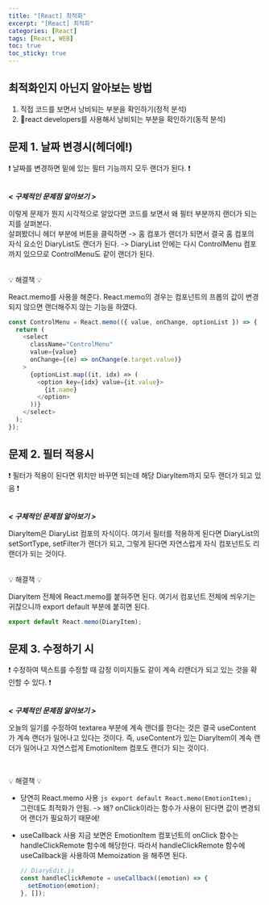 ```yaml
---
title: "[React] 최적화"
excerpt: "[React] 최적화"
categories: [React]
tags: [React, WEB]
toc: true
toc_sticky: true
---
```


## 최적화인지 아닌지 알아보는 방법

1. 직접 코드를 보면서 낭비되는 부분을 확인하기(정적 분석)
2. 🌟react developers를 사용해서 낭비되는 부분을 확인하기(동적 분석)

## 문제 1. 날짜 변경시(헤더에!)

❗ 날짜를 변경하면 밑에 있는 필터 기능까지 모두 랜더가 된다. ❗
<br> <br>

**_< 구체적인 문제점 알아보기 >_** <br>

이렇게 문제가 뭔지 시각적으로 알았다면 코드를 보면서 왜 필터 부분까지 랜더가 되는지를 살펴본다. <br>
살펴봤더니 헤더 부분에 버튼을 클릭하면 -> 홈 컴포가 랜더가 되면서 결국 홈 컴포의 자식 요소인 DiaryList도 랜더가 된다. -> DiaryList 안에는 다시 ControlMenu 컴포까지 있으므로 ControlMenu도 같이 랜더가 된다.

<br>
💡 해결책 💡 <br>

React.memo를 사용을 해준다. React.memo의 경우는 컴포넌트의 프롭의 값이 변경되지 않으면 랜더해주지 않는 기능을 하였다.

```js
const ControlMenu = React.memo(({ value, onChange, optionList }) => {
  return (
    <select
      className="ControlMenu"
      value={value}
      onChange={(e) => onChange(e.target.value)}
    >
      {optionList.map((it, idx) => (
        <option key={idx} value={it.value}>
          {it.name}
        </option>
      ))}
    </select>
  );
});
```

## 문제 2. 필터 적용시

❗ 필터가 적용이 된다면 위치만 바꾸면 되는데 해당 DiaryItem까지 모두 랜더가 되고 있음 ❗
<br> <br>

**_< 구체적인 문제점 알아보기 >_** <br>

DiaryItem은 DiaryList 컴포의 자식이다. 여기서 필터를 적용하게 된다면 DiaryList의 setSortType, setFilter가 랜더가 되고, 그렇게 된다면 자연스럽게 자식 컴포넌트도 리랜더가 되는 것이다.

<br>
💡 해결책 💡 <br>

DiaryItem 전체에 React.memo를 붙혀주면 된다. 여기서 컴포넌트 전체에 씌우기는 귀찮으니까 export default 부분에 붙히면 된다.

```js
export default React.memo(DiaryItem);
```

## 문제 3. 수정하기 시

❗ 수정하여 텍스트를 수정할 때 감정 이미지들도 같이 계속 리랜더가 되고 있는 것을 확인할 수 있다. ❗
<br> <br>

**_< 구체적인 문제점 알아보기 >_** <br>

오늘의 일기를 수정하여 textarea 부분에 계속 랜더를 한다는 것은 결국 useContent가 계속 랜더가 일어나고 있다는 것이다. 즉, useContent가 있는 DiaryItem이 계속 랜더가 일어나고 자연스럽게 EmotionItem 컴포도 랜더가 되는 것이다.

<br>

💡 해결책 💡 <br>

- 당연히 React.memo 사용
  `js export default React.memo(EmotionItem); `
  그런데도 최적화가 안됨. -> 왜? onClick이라는 함수가 사용이 된다면 값이 변경되어 랜더가 필요하기 때문에!
  <br>
- useCallback 사용
  지금 보면은 EmotionItem 컴포넌트의 onClick 함수는 handleClickRemote 함수에 해당한다. 따라서 handleClickRemote 함수에 useCallback을 사용하여 Memoization 을 해주면 된다.

  ```js
  // DiaryEdit.js
  const handleClickRemote = useCallback((emotion) => {
    setEmotion(emotion);
  }, []);
  ```
